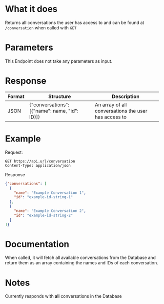 # What it does
Returns all conversations the user has access to and can be found at `/conversation` when called with `GET`

# Parameters
This Endpoint does not take any parameters as input.

# Response
| Format | Structure                                                     | Description                                          |
|--------|---------------------------------------------------------------|------------------------------------------------------|
| JSON   | {"conversations":[{"name": name, "id": ID}]} | An array of all conversations the user has access to |

# Example

Request:
```http request
GET https://api.url/conversation
Content-Type: application/json
```

Response
```json
{"conversations": [
  {
    "name": "Example Conversation 1",
    "id": "example-id-string-1"
  },
  {
    "name": "Example Conversation 2",
    "id": "example-id-string-2"
  }
]}
```

# Documentation
When called, it will fetch all available conversations from the Database and return them as an array
containing the names and IDs of each conversation.

# Notes
Currently responds with **all** conversations in the Database